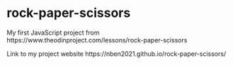 # rock-paper-scissors
<p>My first JavaScript project from https://www.theodinproject.com/lessons/rock-paper-scissors </p>
<p>Link to my project website https://nben2021.github.io/rock-paper-scissors/</p>
